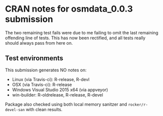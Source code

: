 # CRAN notes for osmdata_0.0.3 submission

The two remaining test fails were due to me failing to omit the last remaining
offending line of tests. This has now been rectified, and all tests really
should always pass from here on.

## Test environments

This submission generates NO notes on:
* Linux (via Travis-ci): R-release, R-devl
* OSX (via Travis-ci): R-release
* Windows Visual Studio 2015 x64 (via appveyor)
* win-builder: R-oldrelease, R-release, R-devel

Package also checked using both local memory sanitzer and `rocker/r-devel-san`
with clean results. 
